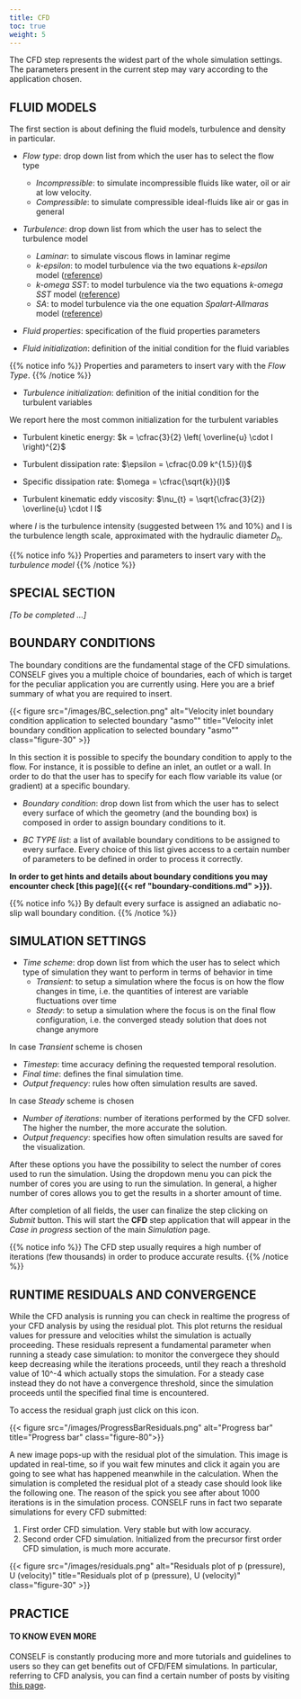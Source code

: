 ```yaml
---
title: CFD
toc: true
weight: 5
---
```


The CFD step represents the widest part of the whole simulation settings. The parameters present in the current step may vary according to the application chosen.

## FLUID MODELS

The first section is about defining the fluid models, turbulence and density in particular.

- *Flow type*: drop down list from which the user has to select the flow type
	- *Incompressible*: to simulate incompressible fluids like water, oil or air at low velocity.
	- *Compressible*: to simulate compressible ideal-fluids like air or gas in general

- *Turbulence*: drop down list from which the user has to select the turbulence model
	- *Laminar*: to simulate viscous flows in laminar regime
	- *k-epsilon*: to model turbulence via the two equations *k-epsilon* model ([reference](http://turbmodels.larc.nasa.gov/ke-chien.html))
	- *k-omega SST*: to model turbulence via the two equations *k-omega SST* model ([reference](http://turbmodels.larc.nasa.gov/sst.html))
	- *SA*: to model turbulence via the one equation *Spalart-Allmaras* model ([reference](http://turbmodels.larc.nasa.gov/spalart.html))

- *Fluid properties*: specification of the fluid properties parameters
- *Fluid initialization*: definition of the initial condition for the fluid variables

{{% notice info %}}
Properties and parameters to insert vary with the *Flow Type*.
{{% /notice %}}

- *Turbulence initialization*: definition of the initial condition for the turbulent variables

We report here the most common initialization for the turbulent variables

- Turbulent kinetic energy: $k = \cfrac{3}{2} \left( \overline{u} \cdot I \right)^{2}$

- Turbulent dissipation rate: $\epsilon = \cfrac{0.09 k^{1.5}}{l}$

- Specific dissipation rate: $\omega = \cfrac{\sqrt{k}}{l}$

- Turbulent kinematic eddy viscosity: $\nu_{t} = \sqrt{\cfrac{3}{2}} \overline{u} \cdot I l$

where $I$ is the turbulence intensity (suggested between 1% and 10%) and l is the turbulence length scale, approximated with the hydraulic diameter $D_h$.

{{% notice info %}}
Properties and parameters to insert vary with the *turbulence model*
{{% /notice %}}

## SPECIAL SECTION

*[To be completed ...]*

## BOUNDARY CONDITIONS

The boundary conditions are the fundamental stage of the CFD simulations. CONSELF gives you a multiple choice of boundaries, each of which is target for the peculiar application you are currently using. Here you are a brief summary of what you are required to insert.

{{< figure src="/images/BC_selection.png" alt="Velocity inlet boundary condition application to selected boundary \"asmo\"" title="Velocity inlet boundary condition application to selected boundary \"asmo\"" class="figure-30" >}}

In this section it is possible to specify the boundary condition to apply to the flow. For instance, it is possible to define an inlet, an outlet or a wall. In order to do that the user has to specify for each flow variable its value (or gradient) at a specific boundary.

- *Boundary condition*: drop down list from which the user has to select every surface of which the geometry (and the bounding box) is composed in order to assign boundary conditions to it.

- *BC TYPE list*: a list of available boundary conditions to be assigned to every surface. Every choice of this list gives access to a certain number of parameters to be defined in order to process it correctly.

**In order to get hints and details about boundary conditions you may encounter check [this page]({{< ref "boundary-conditions.md" >}}).**

{{% notice info %}}
By default every surface is assigned an adiabatic no-slip wall boundary condition.
{{% /notice %}}

## SIMULATION SETTINGS

- *Time scheme*: drop down list from which the user has to select which type of simulation they want to perform in terms of behavior in time
	- *Transient*: to setup a simulation where the focus is on how the flow changes in time, i.e. the quantities of interest are variable fluctuations over time
	- *Steady*: to setup a simulation where the focus is on the final flow configuration, i.e. the converged steady solution that does not change anymore

In case *Transient* scheme is chosen

- *Timestep*: time accuracy defining the requested temporal resolution.
- *Final time*: defines the final simulation time.
- *Output frequency*: rules how often simulation results are saved.

In case *Steady* scheme is chosen

- *Number of iterations*: number of iterations performed by the CFD solver. The higher the number, the more accurate the solution.
- *Output frequency*: specifies how often simulation results are saved for the visualization.

After these options you have the possibility to select the number of cores used to run the simulation. Using the dropdown menu you can pick the number of cores you are using to run the simulation. In general, a higher number of cores allows you to get the results in a shorter amount of time.

After completion of all fields, the user can finalize the step clicking on *Submit* button. This will start the **CFD** step application that will appear in the *Case in progress* section of the main *Simulation* page.

{{% notice info %}}
The CFD step usually requires a high number of iterations (few thousands) in order to produce accurate results.
{{% /notice %}}

## RUNTIME RESIDUALS AND CONVERGENCE

While the CFD analysis is running you can check in realtime the progress of your CFD analysis by using the residual plot. This plot returns the residual values for pressure and velocities whilst the simulation is actually proceeding. These residuals represent a fundamental parameter when running a steady case simulation: to monitor the convergece they should keep decreasing while the iterations proceeds, until they reach a threshold value of 10^-4 which actually stops the simulation. For a steady case instead they do not have a convergence threshold, since the simulation proceeds until the specified final time is encountered.

To access the residual graph just click on this icon.

{{< figure src="/images/ProgressBarResiduals.png" alt="Progress bar" title="Progress bar" class="figure-80">}}

A new image pops-up with the residual plot of the simulation. This image is updated in real-time, so if you wait few minutes and click it again you are going to see what has happened meanwhile in the calculation. When the simulation is completed the residual plot of a steady case should look like the following one. The reason of the spick you see after about 1000 iterations is in the simulation process. CONSELF runs in fact two separate simulations for every CFD submitted:

1. First order CFD simulation. Very stable but with low accuracy.
1. Second order CFD simulation. Initialized from the precursor first order CFD simulation, is much more accurate.

{{< figure src="/images/residuals.png" alt="Residuals plot of p (pressure), U (velocity)" title="Residuals plot of p (pressure), U (velocity)" class="figure-30" >}}

## PRACTICE

#### TO KNOW EVEN MORE

CONSELF is constantly producing more and more tutorials and guidelines to users so they can get benefits out of CFD/FEM simulations. In particular, referring to CFD analysis, you can find a certain number of posts by visiting [this page](https://conself.com/blog/category/cfd/).

